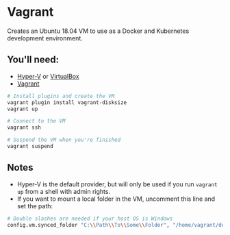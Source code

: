 # Vagrant
Creates an Ubuntu 18.04 VM to use as a Docker and Kubernetes development environment.

## You'll need:
* [Hyper-V](https://docs.microsoft.com/en-us/virtualization/hyper-v-on-windows/quick-start/enable-hyper-v) or [VirtualBox](https://www.virtualbox.org/)
* [Vagrant](https://www.vagrantup.com/)

```bash
# Install plugins and create the VM
vagrant plugin install vagrant-disksize
vagrant up

# Connect to the VM
vagrant ssh

# Suspend the VM when you're finished
vagrant suspend
```

## Notes

* Hyper-V is the default provider, but will only be used if you run `vagrant up` from a shell with admin rights.
* If you want to mount a local folder in the VM, uncomment this line and set the path:
```bash
# Double slashes are needed if your host OS is Windows
config.vm.synced_folder "C:\\Path\\To\\Some\\Folder", "/home/vagrant/dev"
```
